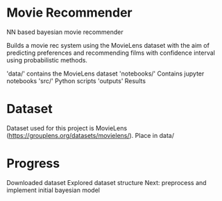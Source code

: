 # Movie Recommender
NN based bayesian movie recommender

Builds a movie rec system using the MovieLens dataset with the aim of 
predicting preferences and recommending films with confidence interval 
using probabilistic methods.

'data/' contains the MovieLens dataset
'notebooks/' Contains jupyter notebooks
'src/' Python scripts
'outputs\' Results

# Dataset 
Dataset used for this project is MovieLens (https://grouplens.org/datasets/movielens/). Place in data/

# Progress
Downloaded dataset
Explored dataset structure
Next: preprocess and implement initial bayesian model 
